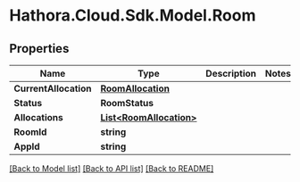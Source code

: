 # Hathora.Cloud.Sdk.Model.Room

## Properties

Name | Type | Description | Notes
------------ | ------------- | ------------- | -------------
**CurrentAllocation** | [**RoomAllocation**](RoomAllocation.md) |  | 
**Status** | **RoomStatus** |  | 
**Allocations** | [**List&lt;RoomAllocation&gt;**](RoomAllocation.md) |  | 
**RoomId** | **string** |  | 
**AppId** | **string** |  | 

[[Back to Model list]](../README.md#documentation-for-models) [[Back to API list]](../README.md#documentation-for-api-endpoints) [[Back to README]](../README.md)

